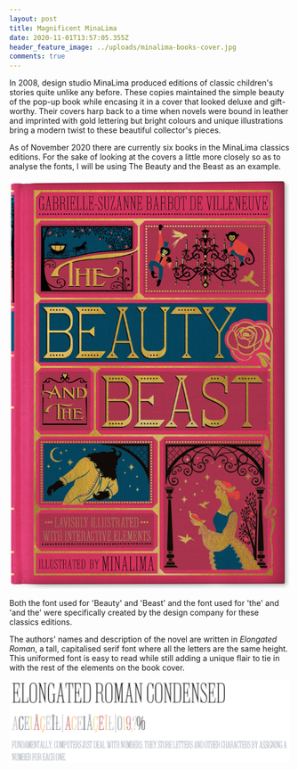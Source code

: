 ```yaml
---
layout: post
title: Magnificent MinaLima
date: 2020-11-01T13:57:05.355Z
header_feature_image: ../uploads/minalima-books-cover.jpg
comments: true
---
```

In 2008, design studio MinaLima produced editions of classic children's stories quite unlike any before. These copies maintained the simple beauty of the pop-up book while encasing it in a cover that looked deluxe and gift-worthy. Their covers harp back to a time when novels were bound in leather and imprinted with gold lettering but bright colours and unique illustrations bring a modern twist to these beautiful collector's pieces. 

As of November 2020 there are currently six books in the MinaLima classics editions. For the sake of looking at the covers a little more closely so as to analyse the fonts, I will be using The Beauty and the Beast as an example.

![Amazon](../uploads/bb-scaled.jpg "https://www.amazon.co.uk/Beauty-Illustrated-Interactive-Elements-Classics/dp/0062456210")

Both the font used for 'Beauty' and 'Beast' and the font used for 'the' and 'and the' were specifically created by the design company for these classics editions.

The authors' names and description of the novel are written in *Elongated Roman*, a tall, capitalised serif font where all the letters are the same height. This uniformed font is easy to read while still adding a unique flair to tie in with the rest of the elements on the book cover.

![Fonts.com](../uploads/screenshot-2020-11-01-at-14.20.22.png "https://www.fonts.com/font/aboutype/elongated/roman-condensed")